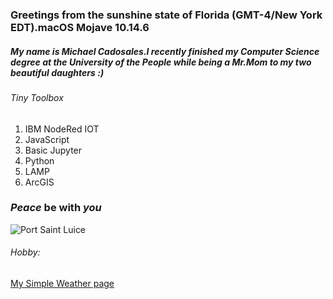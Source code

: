### Greetings from the sunshine state of Florida (GMT-4/New York EDT).macOS Mojave 10.14.6
##### My name is Michael Cadosales.I recently finished my Computer Science degree at the University of the People while being a Mr.Mom to my two beautiful daughters :)
###### Tiny Toolbox
1. IBM NodeRed IOT
2. JavaScript 
3. Basic Jupyter 
4. Python 
5. LAMP  
6. ArcGIS

### *Peace* be with  *you*

![Port Saint Luice](https://github.com/MichaelCado/Pi-Loton-Project/blob/master/PSL.jpg)

###### Hobby:
[My Simple Weather page]( https://www.arcgis.com/home/webmap/viewer.html?webmap=5e7f16de8339411b900cd9cafefb4bda)

